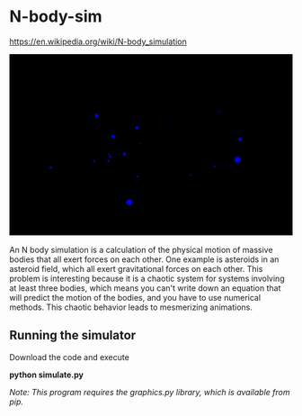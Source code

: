 # N-body-sim
https://en.wikipedia.org/wiki/N-body_simulation

![](nbody.gif)

An N body simulation is a calculation of the physical motion of massive bodies that all exert forces on each other. One example is asteroids in an asteroid field, which all exert gravitational forces on each other. This problem is interesting because it is a chaotic system for systems involving at least three bodies, which means you can't write down an equation that will predict the motion of the bodies, and you have to use numerical methods. This chaotic behavior leads to mesmerizing animations.

## Running the simulator

Download the code and execute

**python simulate.py**

_Note: This program requires the graphics.py library, which is available from pip._

